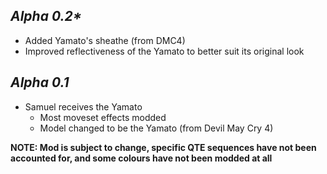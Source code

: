## _Alpha 0.2*_
- Added Yamato's sheathe (from DMC4)
- Improved reflectiveness of the Yamato to better suit its original look

## _Alpha 0.1_
- Samuel receives the Yamato
  * Most moveset effects modded
  * Model changed to be the Yamato (from Devil May Cry 4)

**NOTE: Mod is subject to change, specific QTE sequences have not been accounted for, and some colours have not been modded at all**

